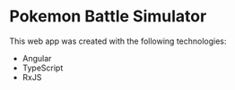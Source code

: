 # Pokemon Battle Simulator

This web app was created with the following technologies:

- Angular
- TypeScript
- RxJS
